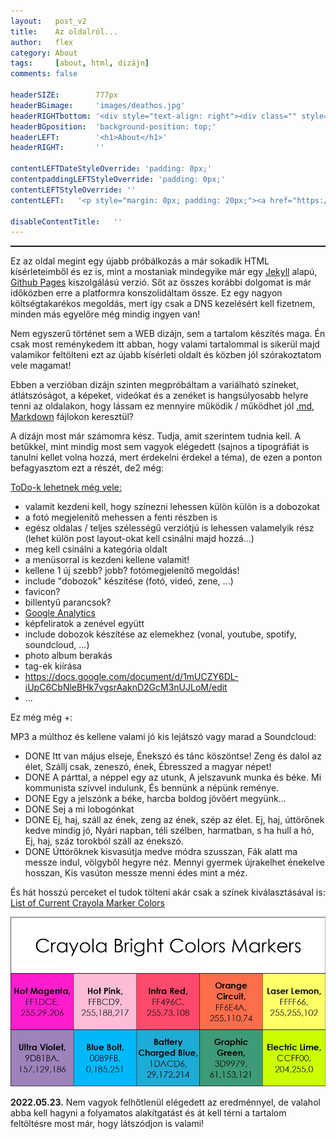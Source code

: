 ```yaml
---
layout:   post_v2
title:    Az oldalról...
author:   flex
category: About
tags:     [about, html, dizájn]
comments: false

headerSIZE:        777px
headerBGimage:     'images/deathos.jpg'
headerRIGHTbottom: '<div style="text-align: right"><div class="" style="display: inline-block; font-size: 50%; margin-bottom: 0px; background: black; color: white; padding: 7px;">Source: <a class="menu" href="http://hateplow.tumblr.com/post/160877632854/deathos">"DeathOS"</a></div></div>'
headerBGposition:  'background-position: top;'
headerLEFT:        '<h1>About</h1>'
headerRIGHT:       ''

contentLEFTDateStyleOverride: 'padding: 0px;'
contentpaddingLEFTStyleOverride: 'padding: 0px;'
contentLEFTStyleOverride: ''
contentLEFT:   '<p style="margin: 0px; padding: 20px;"><a href="https://gyorgy.fleischmann.hu/"><img class="shadow" style="" src="https://fleischmann.hu/images/html/fleischmanns/gyorgy.fleischmann.hu_(2019-09-09).png"></a></p>'

disableContentTitle:   ''
---
```


<hr style="border-top: 1px solid;">

<span class="initial">E</span>z az oldal megint egy újabb próbálkozás a már sokadik HTML kísérleteimből és ez is, mint a mostaniak mindegyike már egy [Jekyll](https://jekyllrb.com) alapú, [Github Pages](https://pages.github.com/) kiszolgálású verzió. Sőt az összes korábbi dolgomat is már időközben erre a platformra konszolidáltam össze. Ez egy nagyon költségtakarékos megoldás, mert így csak a DNS kezelésért kell fizetnem, minden más egyelőre még mindig ingyen van!

Nem egyszerű történet sem a WEB dizájn, sem a tartalom készítés maga. Én csak most reménykedem itt abban, hogy valami tartalommal is sikerül majd valamikor feltölteni ezt az újabb kísérleti oldalt és közben jól szórakoztatom vele magamat!

Ebben a verzióban dizájn szinten megpróbáltam a variálható színeket, átlátszóságot, a képeket, videókat és a zenéket is hangsúlyosabb helyre tenni az oldalakon, hogy lássam ez mennyire működik / működhet jól [.md, Markdown](https://daringfireball.net/projects/markdown/) fájlokon keresztül?

A dizájn most már számomra kész. Tudja, amit szerintem tudnia kell. A betűkkel, mint mindig most sem vagyok elégedett (sajnos a tipográfiát is tanulni kellet volna hozzá, mert érdekelni érdekel a téma), de ezen a ponton befagyasztom ezt a részét, de2 még:

<span style="text-decoration:underline">ToDo-k lehetnek még vele:</span>

- valamit kezdeni kell, hogy színezni lehessen külön külön is a dobozokat
- a fotó megjelenítő mehessen a fenti részben is
- egész oldalas / teljes szélességű verziótjú is lehessen valamelyik rész (lehet külön post layout-okat kell csinálni majd hozzá...)
- meg kell csinálni a kategória oldalt
- a menüsorral is kezdeni kellene valamit!
- kellene 1 új szebb? jobb? fotómegjelenítő megoldás!
- include "dobozok" készítése (fotó, videó, zene, ...)
- favicon?
- billentyű parancsok?
- [Google Analytics](https://analytics.google.com/)
- képfeliratok a zenével együtt
- include dobozok készítése az elemekhez (vonal, youtube, spotify, soundcloud, ...)
- photo album berakás
- tag-ek kiírása
- https://docs.google.com/document/d/1mUCZY6DL-iUpC6CbNleBHk7vgsrAaknD2GcM3nUJLoM/edit
- ...

Ez még még +:

MP3 a múlthoz és kellene valami jó kis lejátszó vagy marad a Soundcloud:

- DONE Itt van május elseje, Énekszó és tánc köszöntse! Zeng és dalol az élet, Szállj csak, zeneszó, ének, Ébresszed a magyar népet!
- DONE A párttal, a néppel egy az utunk, A jelszavunk munka és béke. Mi kommunista szívvel indulunk, És bennünk a népünk reménye.
- DONE Egy a jelszónk a béke, harcba boldog jövőért megyünk…
- DONE Sej a mi lobogónkat
- DONE Ej, haj, száll az ének, zeng az ének, szép az élet. Ej, haj, úttörőnek kedve mindig jó, Nyári napban, téli szélben, harmatban, s ha hull a hó, Ej, haj, száz torokból száll az énekszó.
- DONE Úttörőknek kisvasútja medve módra szusszan, Fák alatt ma messze indul, völgyből hegyre néz. Mennyi gyermek újrakelhet énekelve hosszan, Kis vasúton messze menni édes mint a méz.

És hát hosszú perceket el tudok tölteni akár csak a színek kiválasztásával is: [List of Current Crayola Marker Colors](
http://www.jennyscrayoncollection.com/2018/02/list-of-current-crayola-marker-colors.html)

<img class="shadow" src="images/Crayola_Bright_Color_Markers.jpg">

**2022.05.23.** Nem vagyok felhőtlenül elégedett az eredménnyel, de valahol abba kell hagyni a folyamatos alakítgatást és át kell térni a tartalom feltöltésre most már, hogy látszódjon is valami!